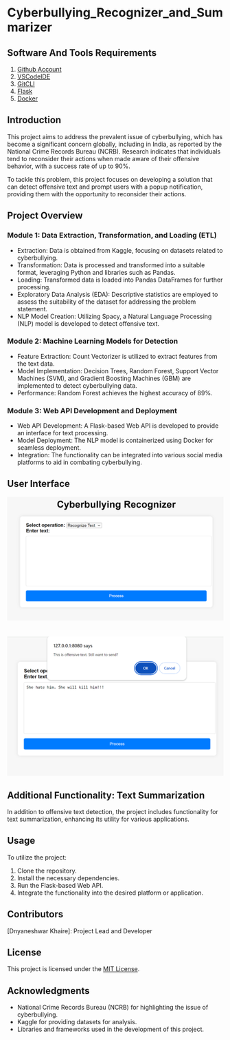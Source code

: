 # Cyberbullying_Recognizer_and_Summarizer

## Software And Tools Requirements

1. [Github Account](https://github.com)
2. [VSCodeIDE](https://code.visualstudio.com/)
3. [GitCLI](https://git-scm.com/book/en/v2/Getting-Started-The-Command-Line)
4. [Flask](https://flask.palletsprojects.com/en/3.0.x/)
5. [Docker](https://www.docker.com/)



<body>
  <div class="section">
    <h2>Introduction</h2>
    <p>
      This project aims to address the prevalent issue of cyberbullying, which has become a significant concern globally, including in India, as reported by the National Crime Records Bureau (NCRB). Research indicates that individuals tend to reconsider their actions when made aware of their offensive behavior, with a success rate of up to 90%.
    </p>
    <p>
      To tackle this problem, this project focuses on developing a solution that can detect offensive text and prompt users with a popup notification, providing them with the opportunity to reconsider their actions.
    </p>
  </div>

  <div class="section">
    <h2>Project Overview</h2>
    <h3>Module 1: Data Extraction, Transformation, and Loading (ETL)</h3>
    <ul>
      <li>Extraction: Data is obtained from Kaggle, focusing on datasets related to cyberbullying.</li>
      <li>Transformation: Data is processed and transformed into a suitable format, leveraging Python and libraries such as Pandas.</li>
      <li>Loading: Transformed data is loaded into Pandas DataFrames for further processing.</li>
      <li>Exploratory Data Analysis (EDA): Descriptive statistics are employed to assess the suitability of the dataset for addressing the problem statement.</li>
      <li>NLP Model Creation: Utilizing Spacy, a Natural Language Processing (NLP) model is developed to detect offensive text.</li>
    </ul>
    <h3>Module 2: Machine Learning Models for Detection</h3>
    <ul>
      <li>Feature Extraction: Count Vectorizer is utilized to extract features from the text data.</li>
      <li>Model Implementation: Decision Trees, Random Forest, Support Vector Machines (SVM), and Gradient Boosting Machines (GBM) are implemented to detect cyberbullying data.</li>
      <li>Performance: Random Forest achieves the highest accuracy of 89%.</li>
    </ul>
    <h3>Module 3: Web API Development and Deployment</h3>
    <ul>
      <li>Web API Development: A Flask-based Web API is developed to provide an interface for text processing.</li>
      <li>Model Deployment: The NLP model is containerized using Docker for seamless deployment.</li>
      <li>Integration: The functionality can be integrated into various social media platforms to aid in combating cyberbullying.</li>
    </ul>
  </div>

  <div class="section">
    <h2>User Interface</h2>
    <div class="image-container">
      <img src="static/homePage.png" alt="User Interface">
    </div> <br/> <br/>
    <div class="image-container">
      <img src="static/popup.png" alt="User Interface with Popup">
    </div>
  </div>

  <div class="section">
    <h2>Additional Functionality: Text Summarization</h2>
    <p>In addition to offensive text detection, the project includes functionality for text summarization, enhancing its utility for various applications.</p>
  </div>

  <div class="section">
    <h2>Usage</h2>
    <p>To utilize the project:</p>
    <ol>
      <li>Clone the repository.</li>
      <li>Install the necessary dependencies.</li>
      <li>Run the Flask-based Web API.</li>
      <li>Integrate the functionality into the desired platform or application.</li>
    </ol>
  </div>

  <div class="section">
    <h2>Contributors</h2>
    <p>[Dnyaneshwar Khaire]: Project Lead and Developer</p>
  </div>

  <div class="section">
    <h2>License</h2>
    <p>This project is licensed under the <a href="LICENSE">MIT License</a>.</p>
  </div>

  <div class="section">
    <h2>Acknowledgments</h2>
    <ul>
      <li>National Crime Records Bureau (NCRB) for highlighting the issue of cyberbullying.</li>
      <li>Kaggle for providing datasets for analysis.</li>
      <li>Libraries and frameworks used in the development of this project.</li>
    </ul>
  </div>
</body>
</html>
